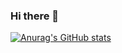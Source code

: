 ### Hi there 👋


[![Anurag's GitHub stats](https://github-readme-stats.vercel.app/api?username=hws522)](https://github.com/anuraghazra/github-readme-stats) 

<!--![](https://github-profile-summary-cards.vercel.app/api/cards/repos-per-language?username=hws522&theme=nord_bright) -->


<!--![](https://github-profile-summary-cards.vercel.app/api/cards/profile-details?username=hws522&theme=nord_bright)-->


